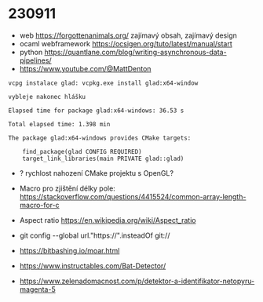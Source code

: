 # 230911

- web https://forgottenanimals.org/ zajímavý obsah, zajímavý design
- ocaml webframework https://ocsigen.org/tuto/latest/manual/start
- python https://quantlane.com/blog/writing-asynchronous-data-pipelines/
- https://www.youtube.com/@MattDenton

```shell
vcpg instalace glad: vcpkg.exe install glad:x64-window

vybleje nakonec hlášku

Elapsed time for package glad:x64-windows: 36.53 s

Total elapsed time: 1.398 min

The package glad:x64-windows provides CMake targets:

    find_package(glad CONFIG REQUIRED)
    target_link_libraries(main PRIVATE glad::glad)
```

- ? rychlost nahození CMake projektu s OpenGL?

- Macro pro zjištění délky pole: https://stackoverflow.com/questions/4415524/common-array-length-macro-for-c

- Aspect ratio https://en.wikipedia.org/wiki/Aspect_ratio

- git config --global url."https://".insteadOf git://

- https://bitbashing.io/moar.html
- https://www.instructables.com/Bat-Detector/
- https://www.zelenadomacnost.com/p/detektor-a-identifikator-netopyru-magenta-5